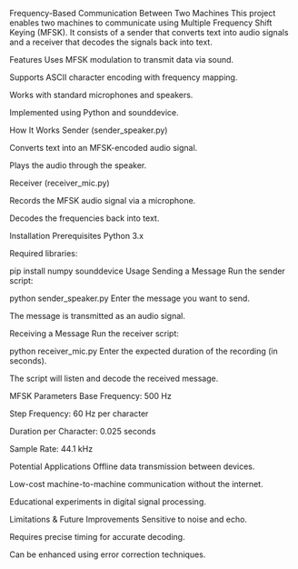 Frequency-Based Communication Between Two Machines
This project enables two machines to communicate using Multiple Frequency Shift Keying (MFSK). It consists of a sender that converts text into audio signals and a receiver that decodes the signals back into text.

Features
Uses MFSK modulation to transmit data via sound.

Supports ASCII character encoding with frequency mapping.

Works with standard microphones and speakers.

Implemented using Python and sounddevice.

How It Works
Sender (sender_speaker.py)

Converts text into an MFSK-encoded audio signal.

Plays the audio through the speaker.

Receiver (receiver_mic.py)

Records the MFSK audio signal via a microphone.

Decodes the frequencies back into text.

Installation
Prerequisites
Python 3.x

Required libraries:

pip install numpy sounddevice
Usage
Sending a Message
Run the sender script:

python sender_speaker.py
Enter the message you want to send.

The message is transmitted as an audio signal.

Receiving a Message
Run the receiver script:

python receiver_mic.py
Enter the expected duration of the recording (in seconds).

The script will listen and decode the received message.

MFSK Parameters
Base Frequency: 500 Hz

Step Frequency: 60 Hz per character

Duration per Character: 0.025 seconds

Sample Rate: 44.1 kHz

Potential Applications
Offline data transmission between devices.

Low-cost machine-to-machine communication without the internet.

Educational experiments in digital signal processing.

Limitations & Future Improvements
Sensitive to noise and echo.

Requires precise timing for accurate decoding.

Can be enhanced using error correction techniques.
